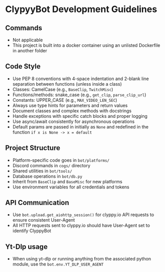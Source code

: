 # ClypyyBot Development Guidelines

## Commands
- Not applicable
- This project is built into a docker container using an unlisted Dockerfile in another folder

## Code Style
- Use PEP 8 conventions with 4-space indentation and 2-blank line separation between functions (unless inside a class)
- Classes: CamelCase (e.g., `BaseClip`, `TwitchMisc`)
- Functions/methods: snake_case (e.g., `get_clip`, `parse_clip_url`)
- Constants: UPPER_CASE (e.g., `MAX_VIDEO_LEN_SEC`)
- Always use type hints for parameters and return values
- Document classes and complex methods with docstrings
- Handle exceptions with specific catch blocks and proper logging
- Use async/await consistently for asynchronous operations
- Default params are passed in initially as `None` and redefined in the function `if x is None -> x = default`

## Project Structure
- Platform-specific code goes in `bot/platforms/`
- Discord commands in `cogs/` directory
- Shared utilities in `bot/tools/`
- Database operations in `bot/db.py`
- Inherit from `BaseClip` and `BaseMisc` for new platforms
- Use environment variables for all credentials and tokens

## API Communication
- Use `bot.upload.get_aiohttp_session()` for clyppy.io API requests to ensure consistent User-Agent
- All HTTP requests sent to clyppy.io should have User-Agent set to identify ClyppyBot


## Yt-Dlp usage
- When using yt-dlp or running anything from the associated python module, use the `bot.env.YT_DLP_USER_AGENT`
